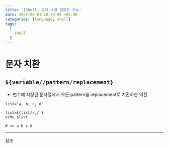 ```yaml
---
title: '[Shell] 문자 수정 편리한 기능' 
date: 2024-08-01 18:29:00 +09:00
categories: [language, shell]
tags:
  [
    shell
  ]
---
```



# 문자 치환

## `${variable//pattern/replacement}`

- 변수에 저장된 문자열에서 모든 pattern을 replacement로 치환하는 역할


```shell
list="a, b, c, d"

list=${list//,/ }
echo $list

# >> a b c d
```


---

참조
